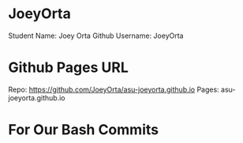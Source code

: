 # JoeyOrta
Student Name: Joey Orta
Github Username: JoeyOrta

# Github Pages URL

Repo: https://github.com/JoeyOrta/asu-joeyorta.github.io
Pages: asu-joeyorta.github.io

# For Our Bash Commits
